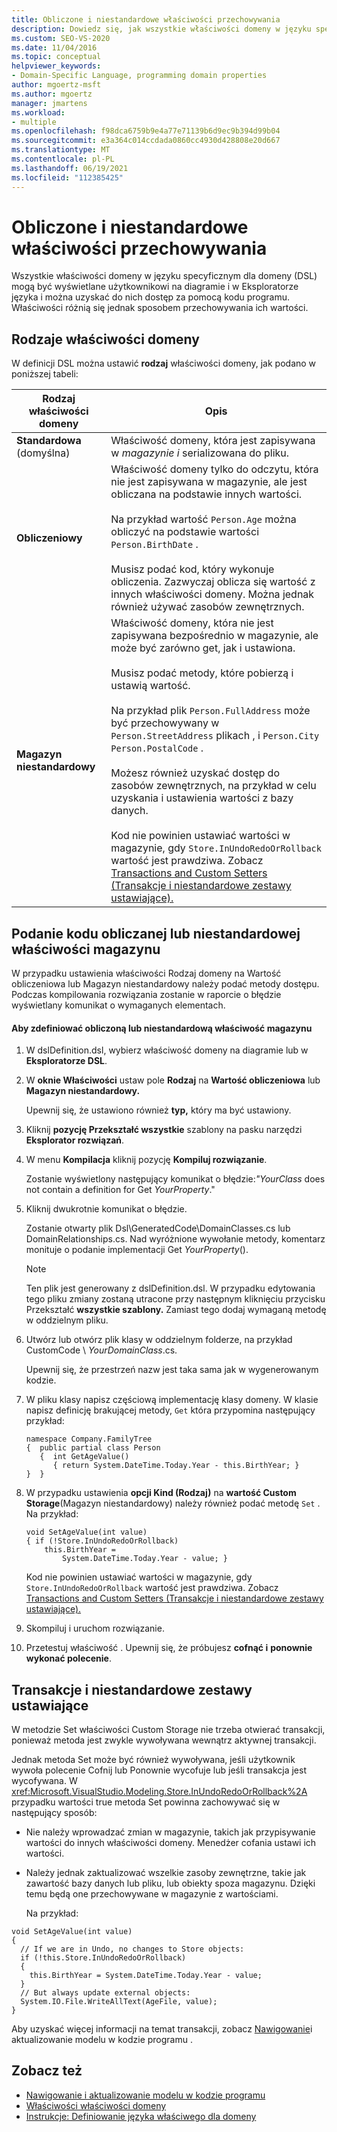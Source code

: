 ```yaml
---
title: Obliczone i niestandardowe właściwości przechowywania
description: Dowiedz się, jak wszystkie właściwości domeny w języku specyficznym dla domeny (DSL) mogą być wyświetlane użytkownikowi na diagramie i w Eksploratorze języka.
ms.custom: SEO-VS-2020
ms.date: 11/04/2016
ms.topic: conceptual
helpviewer_keywords:
- Domain-Specific Language, programming domain properties
author: mgoertz-msft
ms.author: mgoertz
manager: jmartens
ms.workload:
- multiple
ms.openlocfilehash: f98dca6759b9e4a77e71139b6d9ec9b394d99b04
ms.sourcegitcommit: e3a364c014ccdada0860cc4930d428808e20d667
ms.translationtype: MT
ms.contentlocale: pl-PL
ms.lasthandoff: 06/19/2021
ms.locfileid: "112385425"
---
```

# <a name="calculated-and-custom-storage-properties"></a>Obliczone i niestandardowe właściwości przechowywania
Wszystkie właściwości domeny w języku specyficznym dla domeny (DSL) mogą być wyświetlane użytkownikowi na diagramie i w Eksploratorze języka i można uzyskać do nich dostęp za pomocą kodu programu. Właściwości różnią się jednak sposobem przechowywania ich wartości.

## <a name="kinds-of-domain-properties"></a>Rodzaje właściwości domeny
 W definicji DSL można ustawić **rodzaj** właściwości domeny, jak podano w poniższej tabeli:

|Rodzaj właściwości domeny|Opis|
|-|-|
|**Standardowa** (domyślna)|Właściwość domeny, która jest zapisywana w *magazynie i* serializowana do pliku.|
|**Obliczeniowy**|Właściwość domeny tylko do odczytu, która nie jest zapisywana w magazynie, ale jest obliczana na podstawie innych wartości.<br /><br /> Na przykład wartość `Person.Age` można obliczyć na podstawie wartości `Person.BirthDate` .<br /><br /> Musisz podać kod, który wykonuje obliczenia. Zazwyczaj oblicza się wartość z innych właściwości domeny. Można jednak również używać zasobów zewnętrznych.|
|**Magazyn niestandardowy**|Właściwość domeny, która nie jest zapisywana bezpośrednio w magazynie, ale może być zarówno get, jak i ustawiona.<br /><br /> Musisz podać metody, które pobierzą i ustawią wartość.<br /><br /> Na przykład plik `Person.FullAddress` może być przechowywany w `Person.StreetAddress` plikach , i `Person.City` `Person.PostalCode` .<br /><br /> Możesz również uzyskać dostęp do zasobów zewnętrznych, na przykład w celu uzyskania i ustawienia wartości z bazy danych.<br /><br /> Kod nie powinien ustawiać wartości w magazynie, gdy `Store.InUndoRedoOrRollback` wartość jest prawdziwa. Zobacz [Transactions and Custom Setters (Transakcje i niestandardowe zestawy ustawiające).](#setters)|

## <a name="providing-the-code-for-a-calculated-or-custom-storage-property"></a>Podanie kodu obliczanej lub niestandardowej właściwości magazynu
 W przypadku ustawienia właściwości Rodzaj domeny na Wartość obliczeniowa lub Magazyn niestandardowy należy podać metody dostępu. Podczas kompilowania rozwiązania zostanie w raporcie o błędzie wyświetlany komunikat o wymaganych elementach.

#### <a name="to-define-a-calculated-or-custom-storage-property"></a>Aby zdefiniować obliczoną lub niestandardową właściwość magazynu

1. W dslDefinition.dsl, wybierz właściwość domeny na diagramie lub w **Eksploratorze DSL**.

2. W **oknie Właściwości** ustaw pole **Rodzaj** na **Wartość obliczeniowa** lub **Magazyn niestandardowy.**

     Upewnij się, że ustawiono również **typ,** który ma być ustawiony.

3. Kliknij **pozycję Przekształć wszystkie** szablony na pasku narzędzi **Eksplorator rozwiązań**.

4. W menu **Kompilacja** kliknij pozycję **Kompiluj rozwiązanie**.

     Zostanie wyświetlony następujący komunikat o błędzie:*"YourClass* does not contain a definition for Get *YourProperty*."

5. Kliknij dwukrotnie komunikat o błędzie.

     Zostanie otwarty plik Dsl\GeneratedCode\DomainClasses.cs lub DomainRelationships.cs. Nad wyróżnione wywołanie metody, komentarz monituje o podanie implementacji Get *YourProperty*().

    > [!NOTE]
    > Ten plik jest generowany z dslDefinition.dsl. W przypadku edytowania tego pliku zmiany zostaną utracone przy następnym kliknięciu przycisku Przekształć **wszystkie szablony.** Zamiast tego dodaj wymaganą metodę w oddzielnym pliku.

6. Utwórz lub otwórz plik klasy w oddzielnym folderze, na przykład CustomCode \\ *YourDomainClass*.cs.

     Upewnij się, że przestrzeń nazw jest taka sama jak w wygenerowanym kodzie.

7. W pliku klasy napisz częściową implementację klasy domeny. W klasie napisz definicję brakującej metody, `Get` która przypomina następujący przykład:

    ```
    namespace Company.FamilyTree
    {  public partial class Person
       {  int GetAgeValue()
          { return System.DateTime.Today.Year - this.BirthYear; }
    }  }
    ```

8. W przypadku ustawienia **opcji Kind (Rodzaj)** na **wartość Custom Storage**(Magazyn niestandardowy) należy również podać metodę `Set` . Na przykład:

    ```
    void SetAgeValue(int value)
    { if (!Store.InUndoRedoOrRollback)
        this.BirthYear =
            System.DateTime.Today.Year - value; }
    ```

     Kod nie powinien ustawiać wartości w magazynie, gdy `Store.InUndoRedoOrRollback` wartość jest prawdziwa. Zobacz [Transactions and Custom Setters (Transakcje i niestandardowe zestawy ustawiające).](#setters)

9. Skompiluj i uruchom rozwiązanie.

10. Przetestuj właściwość . Upewnij się, że próbujesz **cofnąć i** **ponownie wykonać polecenie**.

## <a name="transactions-and-custom-setters"></a><a name="setters"></a> Transakcje i niestandardowe zestawy ustawiające
 W metodzie Set właściwości Custom Storage nie trzeba otwierać transakcji, ponieważ metoda jest zwykle wywoływana wewnątrz aktywnej transakcji.

 Jednak metoda Set może być również wywoływana, jeśli użytkownik wywoła polecenie Cofnij lub Ponownie wycofuje lub jeśli transakcja jest wycofywana. W <xref:Microsoft.VisualStudio.Modeling.Store.InUndoRedoOrRollback%2A> przypadku wartości true metoda Set powinna zachowywać się w następujący sposób:

- Nie należy wprowadzać zmian w magazynie, takich jak przypisywanie wartości do innych właściwości domeny. Menedżer cofania ustawi ich wartości.

- Należy jednak zaktualizować wszelkie zasoby zewnętrzne, takie jak zawartość bazy danych lub pliku, lub obiekty spoza magazynu. Dzięki temu będą one przechowywane w magazynie z wartościami.

  Na przykład:

```
void SetAgeValue(int value)
{
  // If we are in Undo, no changes to Store objects:
  if (!this.Store.InUndoRedoOrRollback)
  {
    this.BirthYear = System.DateTime.Today.Year - value;
  }
  // But always update external objects:
  System.IO.File.WriteAllText(AgeFile, value);
}
```

 Aby uzyskać więcej informacji na temat transakcji, zobacz [Nawigowanie](../modeling/navigating-and-updating-a-model-in-program-code.md)i aktualizowanie modelu w kodzie programu .

## <a name="see-also"></a>Zobacz też

- [Nawigowanie i aktualizowanie modelu w kodzie programu](../modeling/navigating-and-updating-a-model-in-program-code.md)
- [Właściwości właściwości domeny](../modeling/properties-of-domain-properties.md)
- [Instrukcje: Definiowanie języka właściwego dla domeny](../modeling/how-to-define-a-domain-specific-language.md)
